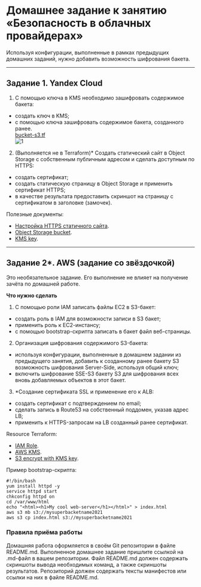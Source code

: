 # Домашнее задание к занятию «Безопасность в облачных провайдерах»  

Используя конфигурации, выполненные в рамках предыдущих домашних заданий, нужно добавить возможность шифрования бакета.

---
## Задание 1. Yandex Cloud   

1. С помощью ключа в KMS необходимо зашифровать содержимое бакета:

 - создать ключ в KMS;
 - с помощью ключа зашифровать содержимое бакета, созданного ранее.  
 [bucket-s3.tf]()  
 ![1]()  
 
2. (Выполняется не в Terraform)* Создать статический сайт в Object Storage c собственным публичным адресом и сделать доступным по HTTPS:

 - создать сертификат;
 - создать статическую страницу в Object Storage и применить сертификат HTTPS;
 - в качестве результата предоставить скриншот на страницу с сертификатом в заголовке (замочек).

Полезные документы:

- [Настройка HTTPS статичного сайта](https://cloud.yandex.ru/docs/storage/operations/hosting/certificate).
- [Object Storage bucket](https://registry.terraform.io/providers/yandex-cloud/yandex/latest/docs/resources/storage_bucket).
- [KMS key](https://registry.terraform.io/providers/yandex-cloud/yandex/latest/docs/resources/kms_symmetric_key).

--- 
## Задание 2*. AWS (задание со звёздочкой)

Это необязательное задание. Его выполнение не влияет на получение зачёта по домашней работе.

**Что нужно сделать**

1. С помощью роли IAM записать файлы ЕС2 в S3-бакет:
 - создать роль в IAM для возможности записи в S3 бакет;
 - применить роль к ЕС2-инстансу;
 - с помощью bootstrap-скрипта записать в бакет файл веб-страницы.
2. Организация шифрования содержимого S3-бакета:

 - используя конфигурации, выполненные в домашнем задании из предыдущего занятия, добавить к созданному ранее бакету S3 возможность шифрования Server-Side, используя общий ключ;
 - включить шифрование SSE-S3 бакету S3 для шифрования всех вновь добавляемых объектов в этот бакет.

3. *Создание сертификата SSL и применение его к ALB:

 - создать сертификат с подтверждением по email;
 - сделать запись в Route53 на собственный поддомен, указав адрес LB;
 - применить к HTTPS-запросам на LB созданный ранее сертификат.

Resource Terraform:

- [IAM Role](https://registry.terraform.io/providers/hashicorp/aws/latest/docs/resources/iam_role).
- [AWS KMS](https://registry.terraform.io/providers/hashicorp/aws/latest/docs/resources/kms_key).
- [S3 encrypt with KMS key](https://registry.terraform.io/providers/hashicorp/aws/latest/docs/resources/s3_bucket_object#encrypting-with-kms-key).

Пример bootstrap-скрипта:

```
#!/bin/bash
yum install httpd -y
service httpd start
chkconfig httpd on
cd /var/www/html
echo "<html><h1>My cool web-server</h1></html>" > index.html
aws s3 mb s3://mysuperbacketname2021
aws s3 cp index.html s3://mysuperbacketname2021
```

### Правила приёма работы

Домашняя работа оформляется в своём Git репозитории в файле README.md. Выполненное домашнее задание пришлите ссылкой на .md-файл в вашем репозитории.
Файл README.md должен содержать скриншоты вывода необходимых команд, а также скриншоты результатов.
Репозиторий должен содержать тексты манифестов или ссылки на них в файле README.md.
